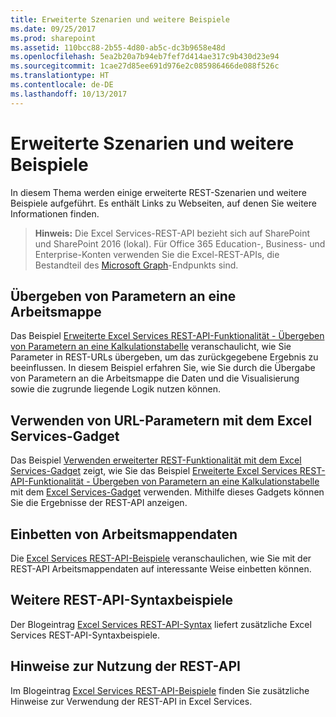 ```yaml
---
title: Erweiterte Szenarien und weitere Beispiele
ms.date: 09/25/2017
ms.prod: sharepoint
ms.assetid: 110bcc88-2b55-4d80-ab5c-dc3b9658e48d
ms.openlocfilehash: 5ea2b20a7b94eb7fef7d414ae317c9b430d23e94
ms.sourcegitcommit: 1cae27d85ee691d976e2c085986466de088f526c
ms.translationtype: HT
ms.contentlocale: de-DE
ms.lasthandoff: 10/13/2017
---
```

# <a name="advanced-scenarios-and-additional-samples"></a>Erweiterte Szenarien und weitere Beispiele

In diesem Thema werden einige erweiterte REST-Szenarien und weitere Beispiele aufgeführt. Es enthält Links zu Webseiten, auf denen Sie weitere Informationen finden.
  
    
    


> **Hinweis:** Die Excel Services-REST-API bezieht sich auf SharePoint und SharePoint 2016 (lokal). Für Office 365 Education-, Business- und Enterprise-Konten verwenden Sie die Excel-REST-APIs, die Bestandteil des [Microsoft Graph](http://graph.microsoft.io/en-us/docs/api-reference/v1.0/resources/excel
> )-Endpunkts sind.
  
    
    


## <a name="passing-parameters-to-a-workbook"></a>Übergeben von Parametern an eine Arbeitsmappe

Das Beispiel  [Erweiterte Excel Services REST-API-Funktionalität - Übergeben von Parametern an eine Kalkulationstabelle](http://blogs.msdn.com/cumgranosalis/archive/2009/11/05/advanced-excel-services-rest-api-capabilities-where-things-get-interesting.aspx) veranschaulicht, wie Sie Parameter in REST-URLs übergeben, um das zurückgegebene Ergebnis zu beeinflussen. In diesem Beispiel erfahren Sie, wie Sie durch die Übergabe von Parametern an die Arbeitsmappe die Daten und die Visualisierung sowie die zugrunde liegende Logik nutzen können.
  
    
    

## <a name="using-url-parameters-with-excel-services-gadget"></a>Verwenden von URL-Parametern mit dem Excel Services-Gadget

Das Beispiel  [Verwenden erweiterter REST-Funktionalität mit dem Excel Services-Gadget](http://blogs.msdn.com/cumgranosalis/archive/2009/11/06/bringing-it-all-back-home-using-advanced-rest-functionality-with-the-excel-services-gadget.aspx) zeigt, wie Sie das Beispiel [Erweiterte Excel Services REST-API-Funktionalität - Übergeben von Parametern an eine Kalkulationstabelle](http://blogs.msdn.com/cumgranosalis/archive/2009/11/05/advanced-excel-services-rest-api-capabilities-where-things-get-interesting.aspx) mit dem [Excel Services-Gadget](http://blogs.msdn.com/cumgranosalis/archive/2009/11/03/interoducing-the-excel-services-gadget.aspx) verwenden. Mithilfe dieses Gadgets können Sie die Ergebnisse der REST-API anzeigen.
  
    
    

## <a name="embedding-workbook-data"></a>Einbetten von Arbeitsmappendaten

Die  [Excel Services REST-API-Beispiele](http://blogs.msdn.com/excel/archive/2009/11/09/excel-services-in-sharepoint-2010-rest-api-examples.aspx) veranschaulichen, wie Sie mit der REST-API Arbeitsmappendaten auf interessante Weise einbetten können.
  
    
    

## <a name="more-rest-api-syntax-examples"></a>Weitere REST-API-Syntaxbeispiele

Der Blogeintrag  [Excel Services REST-API-Syntax](http://blogs.msdn.com/excel/archive/2009/11/05/excel-services-in-sharepoint-2010-rest-api-syntax.aspx) liefert zusätzliche Excel Services REST-API-Syntaxbeispiele.
  
    
    

## <a name="ideas-about-how-to-take-advantage-of-the-rest-api"></a>Hinweise zur Nutzung der REST-API

Im Blogeintrag  [Excel Services REST-API-Beispiele](http://blogs.msdn.com/excel/archive/2009/11/04/simple-access-to-spreadsheet-data-using-the-excel-services-2010-rest-api.aspx) finden Sie zusätzliche Hinweise zur Verwendung der REST-API in Excel Services.
  
    
    

